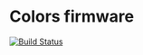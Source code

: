 # Colors firmware
[![Build Status](https://travis-ci.org/c4nvas/true-colors.svg?branch=master)](https://travis-ci.org/c4nvas/true-colors)